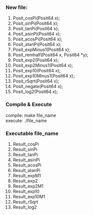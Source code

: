 ### New file:
1. Posit_cosPi(Posit64 x);  
2. Posit_sinPi(Posit64 x);  
3. Posit_tanPi(Posit64 x);
4. Posit_asinPi(Posit64 x);
5. Posit_acosPi(Posit64 x);
6. Posit_atanPi(Posit64 x);
7. Posit_expMinus1(Posit64 x);
8. Posit_remhalf(Posit64 x, Posit64 *y);
9. Posit_exp2(Posit64 x);
10. Posit_exp2Minus1(Posit64 x);
11. Posit_exp10(Posit64 x);
12. Posit_exp10Minus1(Posit64 x);
13. Posit_rSqrt(Posit64 x);
14. Posit_negate(Posit64 x);
15. Posit_log2(Posit64 x);

### Compile & Execute
compile: make file_name  
execute: ./file_name 

### Executable file_name
1. Result_cosPi  
2. Result_sinPi  
3. Result_tanPi  
4. Result_asinPi
5. Result_acosPi
6. Result_atanPi
7. Result_expM1
8. Result_exp2
9. Result_exp2M1
10. Result_exp10
11. Result_exp10M1
12. Result_rSqrt
13. Result_log2
    
    
